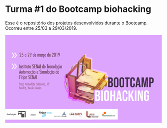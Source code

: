 # Turma #1 do Bootcamp biohacking

Esse é o repositório dos projetos desenvolvidos durante o Bootcamp. Ocorreu entre 25/03 a 29/03/2019.

![alt text](https://github.com/instituto-hub/Bootcamp-Biohacking/blob/master/Turma%20%231/Imagem/bootcamps_capa%20evento_biohcking.png)
